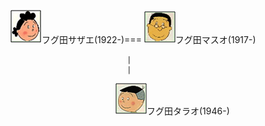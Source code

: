 ![フグ田サザエ](/images/F/Fuguta_Sazae_フグ田サザエ_1922.png)フグ田サザエ(1922-)===
![フグ田マスオ](/images/F/Fuguta_Masuo_フグ田マスオ_1917.png)フグ田マスオ(1917-)

                              |
                              |
               
　　　　　　　　　　　　![フグ田タラオ](/images/F/Fuguta_Tarao_フグ田タラオ_1946.png)フグ田タラオ(1946-)
